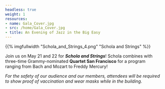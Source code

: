 ```yaml
---
headless: true
weight: 1
resources:
- name: Gala_Cover.jpg
- src: /home/Gala_Cover.jpg
- title: An Evening of Jazz in the Big Easy
---
```


{{% imgfullwidth "Schola_and_Strings_4.png" "Schola and Strings" %}}

Join us on May 21 and 22 for _**Schola and Strings**_! Schola combines with three-time Grammy-nominated **Quartet San Francisco** for a program ranging from Bach and Mozart to Freddy Mercury!

_For the safety of our audience and our members, attendees will be required to show proof of vaccination and wear masks while in the building._
